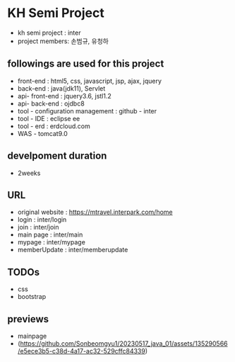 # KH Semi Project
- kh semi project : inter
- project members: 손범규, 유청하

## followings are used for this project
  - front-end : html5, css, javascript, jsp, ajax, jquery
  - back-end : java(jdk11), Servlet
  - api- front-end : jquery3.6, jstl1.2
  - api- back-end : ojdbc8
  - tool - configuration management : github - inter
  - tool - IDE : eclipse ee
  - tool - erd : erdcloud.com
  - WAS - tomcat9.0

## develpoment duration
  - 2weeks

## URL
  - original website :  https://mtravel.interpark.com/home
  - login : inter/login
  - join : inter/join 
  - main page : inter/main
  - mypage : inter/mypage
  - memberUpdate : inter/memberupdate

## TODOs
  - css
  - bootstrap
    
## previews
- mainpage
- (https://github.com/Sonbeomgyu1/20230517_java_01/assets/135290566/e5ece3b5-c38d-4a17-ac32-529cffc84339)
